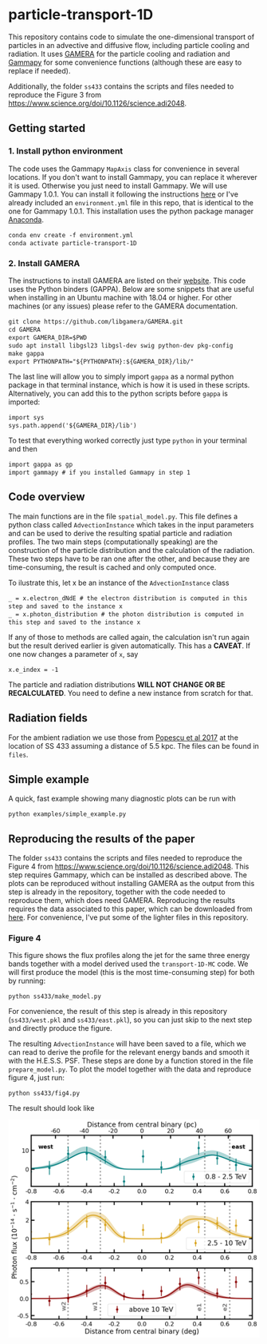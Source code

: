 # particle-transport-1D
This repository contains code to simulate the one-dimensional transport of particles in an advective and diffusive flow, including particle cooling and radiation.
It uses [GAMERA](http://libgamera.github.io/GAMERA/docs/main_page.html) for the particle cooling and radiation and [Gammapy](https://docs.gammapy.org/stable/) for some convenience functions (although these are easy to replace if needed).

Additionally, the folder `ss433` contains the scripts and files needed to reproduce the Figure 3 from https://www.science.org/doi/10.1126/science.adi2048.

## Getting started
### 1. Install python environment
The code uses the Gammapy `MapAxis` class for convenience in several locations. If you don't want to install Gammapy, you can replace it wherever it is used.
Otherwise you just need to install Gammapy. We will use Gammapy 1.0.1. You can install it following the instructions [here](https://docs.gammapy.org/1.0.1/getting-started/index.html) or I've already included an `environment.yml` file in this repo, that is identical to the one for Gammapy 1.0.1. This installation uses the python package manager [Anaconda](https://docs.continuum.io/free/anaconda/).

```
conda env create -f environment.yml
conda activate particle-transport-1D
```

### 2. Install GAMERA
The instructions to install GAMERA are listed on their [website](http://libgamera.github.io/GAMERA/docs/download_installation.html). This code uses the Python binders (GAPPA).
Below are some snippets that are useful when installing in an Ubuntu machine with 18.04 or higher. For other machines (or any issues) please refer to the GAMERA documentation.

```
git clone https://github.com/libgamera/GAMERA.git
cd GAMERA
export GAMERA_DIR=$PWD
sudo apt install libgsl23 libgsl-dev swig python-dev pkg-config
make gappa
export PYTHONPATH="${PYTHONPATH}:${GAMERA_DIR}/lib/"
```

The last line will allow you to simply import `gappa` as a normal python package in that terminal instance, which is how it is used in these scripts. Alternatively, you can add this to the python scripts before `gappa` is imported:

```
import sys
sys.path.append('${GAMERA_DIR}/lib')
```

To test that everything worked correctly just type `python` in your terminal and then

```
import gappa as gp
import gammapy # if you installed Gammapy in step 1
```

## Code overview
The main functions are in the file `spatial_model.py`. This file defines a python class called `AdvectionInstance` which takes in the input parameters and can be used to derive the resulting spatial particle and radiation profiles. The two main steps (computationally speaking) are the construction of the particle distribution and the calculation of the radiation. These two steps have to be ran one after the other, and because they are time-consuming, the result is cached and only computed once.

To ilustrate this, let x be an instance of the `AdvectionInstance` class

```
_ = x.electron_dNdE # the electron distribution is computed in this step and saved to the instance x
_ = x.photon_distribution # the photon distribution is computed in this step and saved to the instance x
```

If any of those to methods are called again, the calculation isn't run again but the result derived earlier is given automatically. This has a **CAVEAT**. If one now changes a parameter of `x`, say

```
x.e_index = -1
```

The particle and radiation distributions **WILL NOT CHANGE OR BE RECALCULATED**. You need to define a new instance from scratch for that.

## Radiation fields
For the ambient radiation we use those from [Popescu et al 2017](https://ui.adsabs.harvard.edu/abs/2017MNRAS.470.2539P) at the location of SS 433 assuming a distance of 5.5 kpc. The files can be found in `files`.

## Simple example
A quick, fast example showing many diagnostic plots can be run with

```
python examples/simple_example.py
```

## Reproducing the results of the paper
The folder `ss433` contains the scripts and files needed to reproduce the Figure 4 from https://www.science.org/doi/10.1126/science.adi2048. This step requires Gammapy, which can be installed as described above. The plots can be reproduced without installing GAMERA as the output from this step is already in the repository, together with the code needed to reproduce them, which does need GAMERA. Reproducing the results requires the data associated to this paper, which can be downloaded from [here](). For convenience, I've put some of the lighter files in this repository.

### Figure 4
This figure shows the flux profiles along the jet for the same three energy bands together with a model derived used the `transport-1D-MC` code. We will first produce the model (this is the most time-consuming step) for both  by running:

```
python ss433/make_model.py
```
For convenience, the result of this step is already in this repository (`ss433/west.pkl` and `ss433/east.pkl`), so you can just skip to the next step and directly produce the figure.

The resulting `AdvectionInstance` will have been saved to a file, which we can read to derive the profile for the relevant energy bands and smooth it with the H.E.S.S. PSF. These steps are done by a function stored in the file `prepare_model.py`. To plot the model together with the data and reproduce figure 4, just run:

```
python ss433/fig4.py
```

The result should look like

![Figure 4](ss433/plots/fig4.png "Figure 4")